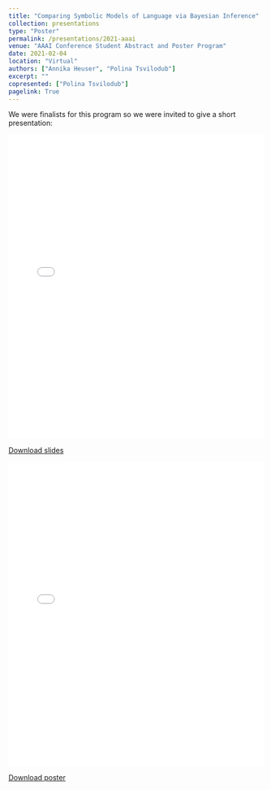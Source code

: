 ```yaml
---
title: "Comparing Symbolic Models of Language via Bayesian Inference"
collection: presentations
type: "Poster"
permalink: /presentations/2021-aaai
venue: "AAAI Conference Student Abstract and Poster Program"
date: 2021-02-04
location: "Virtual"
authors: ["Annika Heuser", "Polina Tsvilodub"]
excerpt: ""
copresented: ["Polina Tsvilodub"]
pagelink: True
---
```

We were finalists for this program so we were invited to give a short presentation:

<iframe
  src="/files/heuser-tsvilodub-aaai-slides.pdf"
  width="100%"
  height="600px"
  style="border: none;">
</iframe>

<a href="/files/heuser-tsvilodub-aaai-slides.pdf">Download slides</a>

<iframe
  src="/files/heuser-tsvilodub-aaai-poster.pdf"
  width="100%"
  height="600px"
  style="border: none;">
</iframe>

<a href="/files/heuser-tsvilodub-aaai-poster">Download poster</a>



